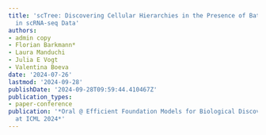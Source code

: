 ```yaml
---
title: 'scTree: Discovering Cellular Hierarchies in the Presence of Batch Effects
  in scRNA-seq Data'
authors:
- admin copy
- Florian Barkmann*
- Laura Manduchi
- Julia E Vogt
- Valentina Boeva
date: '2024-07-26'
lastmod: '2024-09-28'
publishDate: '2024-09-28T09:59:44.410467Z'
publication_types:
- paper-conference
publication: '*Oral @ Efficient Foundation Models for Biological Discovery Workshop
  at ICML 2024*'
---
```

